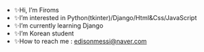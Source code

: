 - ✨Hi, I’m Firoms
- ✨I’m interested in Python(tkinter)/Django/Html&Css/JavaScript
- ✨I’m currently learning Django
- ✨I’m Korean student
- ✨How to reach me : edisonmessi@naver.com

<!---
Firoms/Firoms is a ✨ special ✨ repository because its `README.md` (this file) appears on your GitHub profile.
You can click the Preview link to take a look at your changes.
--->
